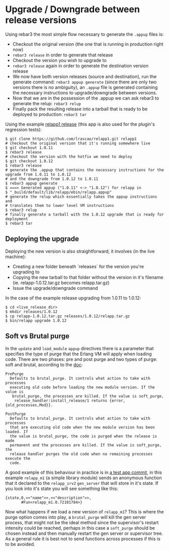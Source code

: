 # Upgrade / Downgrade between release versions

Using rebar3 the most simple flow necessary to generate the `.appup` files is:

   * Checkout the original version (the one that is running in production right now)
   * `rebar3 release` in order to generate that release
   * Checkout the version you wish to upgrade to
   * `rebar3 release` again in order to generate the destination version release
   * We now have both version releases (source and destination), run the generate command: `rebar3 appup generate` (since there are only two versions there is no ambiguity), an `.appup` file is generated containing the necessary instructions to upgrade/downgrade between versions.
   * Now that we are in the possession of the .appup we can ask rebar3 to generate the relup: `rebar3 relup`
   * Finally pack the resulting release into a tarball that is ready to be deployed to production: `rebar3 tar`

Using the example [relapp1 release](https://github.com/lrascao/relapp1) (this app is also used for the plugin's regression tests):

    $ git clone https://github.com/lrascao/relapp1.git relapp1
    # checkout the original version that it's running somewhere live
    $ git checkout 1.0.11
    $ rebar3 release
    # checkout the version with the hotfix we need to deploy
    $ git checkout 1.0.12
    $ rebar3 release
    # generate the .appup that contains the necessary instructions for the upgrade from 1.0.11 to 1.0.12
    # and the downgrade from 1.0.12 to 1.0.11
    $ rebar3 appup generate
    $ ===> Generated appup ("1.0.11" <-> "1.0.12") for relapp in
    $ "_build/default/lib/relapp/ebin/relapp.appup"
    # generate the relup which essentially takes the appup instructions and
    # translates them to lower level VM instructions
    $ rebar3 relup
    # finally generate a tarball with the 1.0.12 upgrade that is ready for deployment
    $ rebar3 tar

## Deploying the upgrade

Deploying the new version is also straightforward, it involves (in the live machine):
   * Creating a new folder beneath ´releases´ for the version you're upgrading to
   * Copying the new tarball to that folder without the version in it's filename (ie. relapp-1.0.12.tar.gz becomes relapp.tar.gz)
   * Issue the upgrade/downgrade command

In the case of the example release upgrading from 1.0.11 to 1.0.12:

    $ cd <live_release_dir>
    $ mkdir releases/1.0.12
    $ cp relapp-1.0.12.tar.gz releases/1.0.12/relapp.tar.gz
    $ bin/relapp upgrade 1.0.12

## Soft vs Brutal purge

In the `update` and `load_module` `appup` directives there is a parameter that specifies the type of purge that the Erlang VM will apply when loading code. There are two phases: pre and post purge and two types of purge: soft and brutal, according to the [doc](http://erlang.org/doc/man/appup.html):

```
PrePurge
  Defaults to brutal_purge. It controls what action to take with processes
  executing old code before loading the new module version. If the value is
   brutal_purge, the processes are killed. If the value is soft_purge,
    release_handler:install_release/1 returns {error,{old_processes,Mod}}.
```

```
PostPurge
  Defaults to brutal_purge. It controls what action to take with processes
  that are executing old code when the new module version has been loaded. If
  the value is brutal_purge, the code is purged when the release is made
  permanent and the processes are killed. If the value is soft_purge, the
  release handler purges the old code when no remaining processes execute the
  code.
```

A good example of this behaviour in practice is in [a test app commit](https://github.com/lrascao/relapp1/commit/563c4ac642bf912949ca00db5553da57a7303c5c), in this example `relapp_m1` (a simple library module) sends an anonymous function that it declared to the `relapp_srv2` `gen_server` that will store in it's state. If you look into it's state you will see something like this:
```
{state,0,<<"name">>,<<"description">>,
       #Fun<relapp_m1.0.72101784>}
```

Now what happens if we load a new version of `relapp_m1`? This is where the purge option comes into play, a `brutal_purge` will kill the gen server process, that might not be the ideal method since the supervisor's restart intensity could be reached, perhaps in this case a `soft_purge` should be chosen instead and then manually restart the gen server or supervisor tree. As a general rule it is best not to send functions across processes if this is to be avoided.
